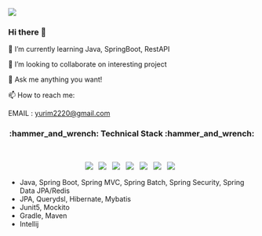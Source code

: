 
<img src="https://capsule-render.vercel.app/api?type=waving&color=auto&height=300&section=header&fontSize=90" />

### Hi there :wave:

:seedling: I’m currently learning Java, SpringBoot, RestAPI

:dancers: I’m looking to collaborate on interesting project

:speech_balloon: Ask me anything you want!

:mailbox: How to reach me:

EMAIL : yurim2220@gmail.com


<h3 align="center"><b>:hammer_and_wrench: Technical Stack :hammer_and_wrench:</b></h3>
</br>
<p align="center">
<img src="https://img.shields.io/badge/Java-007396?style=flat-square&logo=Java&logoColor=white"/></a> &nbsp
<img src="https://img.shields.io/badge/SpringBoot-6DB33F?style=flat-square&logo=Spring Boot&logoColor=white"/></a> &nbsp
<img src="https://img.shields.io/badge/JPA-FDEE21?style=flat-square"/></a> &nbsp
<img src="https://img.shields.io/badge/MySQL-4479A1?style=flat-square&logo=MySQL&logoColor=white"/></a> &nbsp
<img src="https://img.shields.io/badge/Docker-2496ED?style=flat-square&logo=Docker&logoColor=white"/></a> &nbsp
<img src="https://img.shields.io/badge/Python-3776AB?style=flat-square&logo=Python&logoColor=white"/></a> &nbsp
<img src="https://img.shields.io/badge/Tensorflow-FF6F00?style=flat-square&logo=Tensorflow&logoColor=white"/></a> &nbsp </p>



- Java, Spring Boot, Spring MVC, Spring Batch, Spring Security, Spring Data JPA/Redis
- JPA, Querydsl, Hibernate, Mybatis
- Junit5, Mockito
- Gradle, Maven
- Intellij
